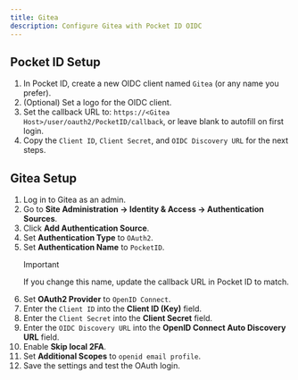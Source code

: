 ```yaml
---
title: Gitea
description: Configure Gitea with Pocket ID OIDC
---
```


## Pocket ID Setup

1. In Pocket ID, create a new OIDC client named `Gitea` (or any name you prefer).
2. (Optional) Set a logo for the OIDC client.
3. Set the callback URL to: `https://<Gitea Host>/user/oauth2/PocketID/callback`, or leave blank to autofill on first login.
4. Copy the `Client ID`, `Client Secret`, and `OIDC Discovery URL` for the next steps.

## Gitea Setup

1. Log in to Gitea as an admin.
2. Go to **Site Administration → Identity & Access → Authentication Sources**.
3. Click **Add Authentication Source**.
4. Set **Authentication Type** to `OAuth2`.
5. Set **Authentication Name** to `PocketID`.
   > [!IMPORTANT]
   > If you change this name, update the callback URL in Pocket ID to match.
6. Set **OAuth2 Provider** to `OpenID Connect`.
7. Enter the `Client ID` into the **Client ID (Key)** field.
8. Enter the `Client Secret` into the **Client Secret** field.
9. Enter the `OIDC Discovery URL` into the **OpenID Connect Auto Discovery URL** field.
10. Enable **Skip local 2FA**.
11. Set **Additional Scopes** to `openid email profile`.
12. Save the settings and test the OAuth login.
